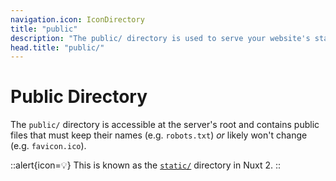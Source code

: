 ```yaml
---
navigation.icon: IconDirectory
title: "public"
description: "The public/ directory is used to serve your website's static assets."
head.title: "public/"
---
```


# Public Directory

The `public/` directory is accessible at the server's root and contains public files that must keep their names (e.g. `robots.txt`) _or_ likely won't change (e.g. `favicon.ico`).

::alert{icon=💡}
This is known as the [`static/`](https://nuxtjs.org/docs/directory-structure/static) directory in Nuxt 2.
::
